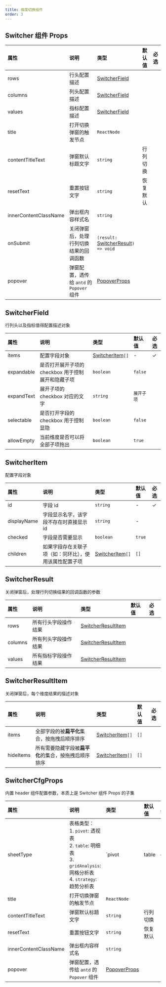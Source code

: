 ```yaml
---
title: 维度切换组件
order: 3
---
```


## Switcher 组件 Props

| 属性                  | 说明                                      | 类型                                                          | 默认值   | 必选 |
| :-------------------- | :---------------------------------------- | :------------------------------------------------------------ | :------- | :--- |
| rows                  | 行头配置描述                              | [SwitcherField](#switcherfield)                               |          |      |
| columns               | 列头配置描述                              | [SwitcherField](#switcherfield)                               |          |      |
| values                | 指标配置描述                              | [SwitcherField](#switcherfield)                               |          |      |
| title                 | 打开切换弹窗的触发节点                    | `ReactNode`                                                   |          |      |
| contentTitleText      | 弹窗默认标题文字                          | `string`                                                      | 行列切换 |      |
| resetText             | 重置按钮文字                              | `string`                                                      | 恢复默认 |      |
| innerContentClassName | 弹出框内容样式名                          | `string`                                                      |          |      |
| onSubmit              | 关闭弹窗后，处理行列切换结果的回调函数    | `(result:` [SwitcherResult](#switcherresult)`) => void`       |          |      |
| popover               | 弹窗配置，透传给 `antd` 的 `Popover` 组件 | [PopoverProps](https://ant.design/components/popover-cn/#API) |          |      |

## SwitcherField

行列头以及指标值得配置描述对象

| 属性       | 说明                                               | 类型                              | 默认值     | 必选 |
| :--------- | :------------------------------------------------- | :-------------------------------- | :--------- | :--- |
| items      | 配置字段对象                                       | [SwitcherItem](#switcheritem)`[]` | -          | ✓    |
| expandable | 是否打开展开子项的 checkbox 用于控制展开和隐藏子项 | `boolean`                         | `false`    |      |
| expandText | 展开子项的 checkbox 对应的文字                     | `string`                          | `展开子项` |      |
| selectable | 是否打开字段的 checkbox 用于控制显隐               | `boolean`                         | `false`    |      |
| allowEmpty | 当前维度是否可以将全部子项拖出               | `boolean`                         | `true`    |      |

## SwitcherItem

配置字段对象

| 属性        | 说明                                                   | 类型                              | 默认值 | 必选 |
| :---------- | :----------------------------------------------------- | :-------------------------------- | :----- | :--- |
| id          | 字段 id                                                | `string`                          | -      | ✓    |
| displayName | 字段显示名字，该字段不存在时直接显示 id                | `string`                          | -      |      |
| checked     | 字段是否需要显示                                       | `boolean`                         | `true` |      |
| children    | 如果字段存在关联子项（如：同环比），使用该属性配置子项 | [SwitcherItem](#switcheritem)`[]` | `[]`   |      |

## SwitcherResult

关闭弹窗后，处理行列切换结果的回调函数的参数

| 属性    | 说明                 | 类型                                      | 默认值 | 必选 |
| :------ | :------------------- | :---------------------------------------- | :----- | :--- |
| rows    | 所有行头字段操作结果 | [SwitcherResultItem](#switcherresultitem) |        |      |
| columns | 所有列头字段操作结果 | [SwitcherResultItem](#switcherresultitem) |        |      |
| values  | 所有指标字段操作结果 | [SwitcherResultItem](#switcherresultitem) |        |      |

## SwitcherResultItem

关闭弹窗后，每个维度结果的描述对象

| 属性      | 说明                                                 | 类型                              | 默认值 | 必选 |
| :-------- | :--------------------------------------------------- | :-------------------------------- | :----- | :--- |
| items     | 全部字段的被**扁平化**集合，按拖拽后顺序排序         | [SwitcherItem](#switcheritem)`[]` | `[]`   |      |
| hideItems | 所有需要隐藏字段被**扁平化**的集合，按拖拽后顺序排序 | [SwitcherItem](#switcheritem)`[]` | `[]`   |      |

## SwitcherCfgProps

内置 header 组件配置参数，本质上是 Switcher 组件 Props 的子集

| 属性                  | 说明                                      | 类型                                                          | 默认值   | 必选 |
| :-------------------- | :---------------------------------------- | :------------------------------------------------------------ | :------- | :--- |
| sheetType                 | 表格类型：<br/> 1. `pivot`: 透视表 <br/> 2. `table`: 明细表 <br> 3. `gridAnalysis`: 网格分析表 <br/> 4. `strategy`: 趋势分析表 | `pivot | table | gridAnalysis | strategy` | `pivot`                  |                                                    |          |      |
| title                 | 打开切换弹窗的触发节点                    | `ReactNode`                                                   |          |      |
| contentTitleText      | 弹窗默认标题文字                          | `string`                                                      | 行列切换 |      |
| resetText             | 重置按钮文字                              | `string`                                                      | 恢复默认 |      |
| innerContentClassName | 弹出框内容样式名                          | `string`                                                      |          |      |
| popover               | 弹窗配置，透传给 `antd` 的 `Popover` 组件 | [PopoverProps](https://ant.design/components/popover-cn/#API) |
